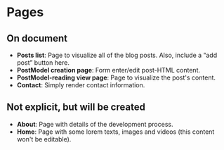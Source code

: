 # Pages

## On document

- **Posts list**: Page to visualize all of the blog posts. Also, include a “add post” button here.
- **PostModel creation page**: Form enter/edit post-HTML content.
- **PostModel-reading view page**: Page to visualize the post's content.
- **Contact**: Simply render contact information.

## Not explicit, but will be created

- **About**: Page with details of the development process.
- **Home**: Page with some lorem texts, images and videos (this content won't be editable).
